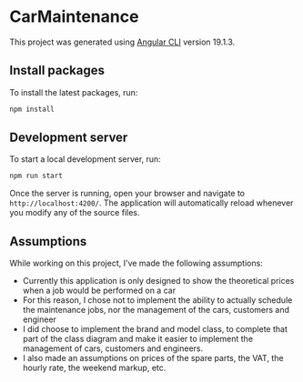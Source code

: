 # CarMaintenance

This project was generated using [Angular CLI](https://github.com/angular/angular-cli) version 19.1.3.

## Install packages

To install the latest packages, run:
```bash
npm install
```

## Development server

To start a local development server, run:

```bash
npm run start
```

Once the server is running, open your browser and navigate to `http://localhost:4200/`. The application will automatically reload whenever you modify any of the source files.

## Assumptions

While working on this project, I've made the following assumptions:
* Currently this application is only designed to show the theoretical prices when a job would be performed on a car
* For this reason, I chose not to implement the ability to actually schedule the maintenance jobs, nor the management of the cars, customers and engineer
* I did choose to implement the brand and model class, to complete that part of the class diagram and make it easier to implement the management of cars, customers and engineers.
* I also made an assumptions on prices of the spare parts, the VAT, the hourly rate, the weekend markup, etc.
